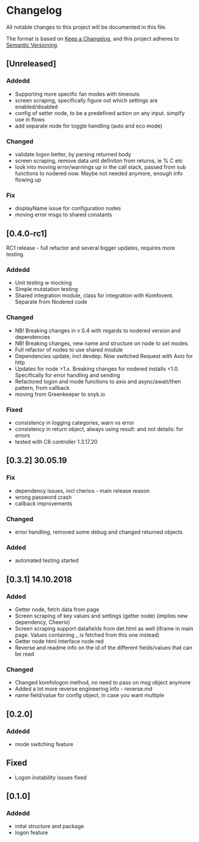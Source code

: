 # Changelog
All notable changes to this project will be documented in this file.

The format is based on [Keep a Changelog](https://keepachangelog.com/en/1.0.0/),
and this project adheres to [Semantic Versioning](https://semver.org/spec/v2.0.0.html).

## [Unreleased]
### Addedd

- Supporting more specific fan modes with timeouts
- screen scraping, specifically figure out which settings are enabled/disabled
- config of setter node, to be a predefined action on any input. simplfy use in flows
- add separate node for toggle handling (auto and eco mode)

### Changed
- validate logon better, by parsing returned body
- screen scraping, remove data unit definiton from returns, ie % C etc
- look into moving error/warnings up in the call stack, passed from sub functions to nodered now. Maybe not needed anymore, enough info flowing up

### Fix
- displayName issue for configuration nodes
- moving error msgs to shared constants


## [0.4.0-rc1]
RC1 release - full refactor and several bigger updates, requires more testing. 

### Addedd
- Unit testing w mocking
- Simple mutatation testing
- Shared integration module, class for integration with Komfovent. Separate from Nodered code

### Changed
- NB! Breaking changes in v 0.4 with regards to nodered version and dependencies
- NB! Breaking changes, new name and structure on node to set modes
- Full refactor of nodes to use shared module
- Dependencies update, incl devdep. Now switched Request with Axio for http
- Updates for node >1.x. Breaking changes for nodered installs <1.0. Specifically for error handling and sending
- Refactored logon and mode functions to axio and async/await/then pattern, from callback
- moving from Greenkeeper to snyk.io

### Fixed
- consistency in logging categories, warn vs error
- consistency in return object, always using result: and not details: for errors
- tested with C6 controller 1.3.17.20

## [0.3.2] 30.05.19

### Fix
- dependency issues, incl cherios - main release reason
- wrong password crash
- callback improvements

### Changed
- error handling, removed some debug and changed returned objects

### Added 
- automated testing started

## [0.3.1] 14.10.2018

### Added
- Getter node, fetch data from page
- Screen scraping of key values and settings (getter node) (implies new dependency, Cheerio)
- Screen scraping support datafields from det.html as well (iframe in main page. Values containing _ is fetched from this one instead)
- Getter node html interface node red
- Reverse and readme info on the id of the different fields/values that can be read

### Changed
- Changed komfologon method, no need to pass on msg object anymore 
- Added a lot more reverse engineering info - reverse.md
- name field/value for config object, in case you want multiple


## [0.2.0]
### Addedd
- mode switching feature 

## Fixed
- Logon instability issues fixed

## [0.1.0]
### Addedd
- inital structure and package
- logon feature

